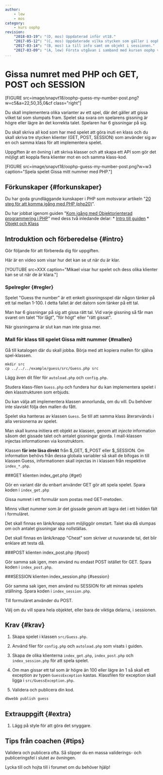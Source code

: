 ```yaml
---
author:
    - lew
    - mos
category:
    - kurs oophp
revision:
    "2018-03-19": "(D, mos) Uppdaterad inför vt18."
    "2017-05-12": "(C, mos) Uppdaterade vilka stycken som gäller i oophp20-guiden."
    "2017-03-14": "(B, mos) La till info samt om objekt i sessionen."
    "2017-03-09": "(A, lew) Första utgåvan i samband med kursen oophp v3."
...
```

Gissa numret med PHP och GET, POST och SESSION
==================================

[FIGURE src=image/snapvt18/oophp-guess-my-number-post.png?w=c5&a=22,50,35,0&cf class="right"]

Du skall implementera olika varianter av ett spel, där det gäller att gissa vilket tal som slumpats fram. Spelet ska svara om spelarens gissning är högre eller lägre än det korrekta talet. Spelaren har 6 gissningar på sig. 

Du skall skriva all kod som har med spelet att göra inuti en klass och du skall skriva tre stycken klienter (GET, POST, SESSION) som använder sig av en och samma klass för att implementera spelet.

Uppgiften är en övning i att skriva klasser och att skapa ett API som gör det möjligt att koppla flera klienter mot en och samma klass-kod.

<!--more-->

[FIGURE src=image/snapvt18/oophp-guess-my-number-post.png?w=w3 caption="Spela spelet Gissa mitt nummer med PHP."]



Förkunskaper {#forkunskaper}
-----------------------

Du har goda grundläggande kunskaper i PHP som motsvarar artikeln "[20 steg för att komma igång med PHP (php20)](kunskap/kom-i-gang-med-php-pa-20-steg)".

Du har jobbat igenom guiden "[Kom igång med Objektorienterad programmering i PHP](guide/kom-igang-med-objektorienterad-programmering-i-php)" med dess två inledande delar:
    * [Intro till guiden](guide/kom-igang-med-objektorienterad-programmering-i-php/intro-till-guiden)
    * [Objekt och Klass](guide/kom-igang-med-objektorienterad-programmering-i-php/objekt-och-klass)



Introduktion och förberedelse {#intro}
-----------------------

Gör följande för att förbereda dig för uppgiften.

Här är en video som visar hur det kan se ut när du är klar.

[YOUTUBE src=XXX caption="Mikael visar hur spelet och dess olika klienter kan se ut när de är klara."]



### Spelregler {#regler}

Spelet "Guess the number" är ett enkelt gissningsspel där någon tänker på ett tal mellan 1-100. I detta fallet är det datorn som tänker på ett tal.

Man har 6 gissningar på sig att gissa rätt tal. Vid varje gissning så får man svaret om talet "för lågt", "för högt" eller "rätt gissat".

När gissningarna är slut kan man inte gissa mer.



### Mall för klass till spelet Gissa mitt nummer {#mallen}

Gå till katalogen där du skall jobba. Börja med att kopiera mallen för själva spel-klassen.

```text
mkdir src
cp ../../../example/guess/src/Guess.php src
```

Lägg även dit filer för `autoload.php` och `config.php`.

Studera klass-filen `Guess.php` och fundera hur du kan implementera spelet i den klasstrukturen som erbjuds.

Du kan välja att implementera klassen annorlunda, om du vill. Du behöver inte slaviskt följa den mallen du fått.

Spelet ska hanteras av klassen `Guess`. Se till att samma klass återanvänds i alla versionerna av spelet.

Man skall kunna initiera ett objekt av klassen, genom att *injecta* information såsom det gissade talet och antalet gissningar gjorda. I mall-klassen injectas informationen via konstruktorn.

Klassen **får inte läsa direkt** från $\_GET, $\_POST eller $\_SESSION. Om information behövs från dessa globala variabler så skall de bifogas in till klassen Guess, informationen skall injectas in i klassen från respektive `index_*.php`. 



###GET klienten index_get.php {#get}

Gör en variant där du enbart använder GET gör att spela spelet. Spara koden i `index_get.php`

Gissa numret i ett formulär som postas med GET-metoden.

Minns vilket nummer som är det gissade genom att lagra det i ett hidden fält i formuläret.

Det skall finnas en länk/knapp som möjliggör omstart. Talet ska då slumpas om och antalet gissningar ska nollställas.

Det skall finnas en länk/knapp "Cheat" som skriver ut nuvarande tal, det blir enklare att testa då.



###POST klienten index_post.php {#post}

Gör samma sak igen, men använd nu endast POST istället för GET. Spara koden i `index_post.php`.



###SESSION klienten index_session.php {#session}

Gör samma sak igen, men använd nu SESSION för att minnas spelets ställning. Spara koden i `index_session.php`.

Till formuläret använder du POST.

Välj om du vill spara hela objektet, eller bara de viktiga delarna, i sessionen.



Krav {#krav}
-----------------------

1. Skapa spelet i klassen `src/Guess.php`.

1. Använd filer för `config.php` och `autoload.php` som visats i guiden.

1. Skapa de olika klienterna `index_get.php`, `index_post.php` och `index_session.php` för att spela spelet.

1. Om man gissar ett tal som är högre än 100 eller lägre än 1 så skall ett exception av typen `GuessException` kastas. Klassfilen för exception skall ligga i `src/GuessException.php`.

1. Validera och publicera din kod.

```bash
dbwebb publish guess
```



Extrauppgift {#extra}
-----------------------

1. Lägg på style för att göra det snyggare.

<!--
1. När du använder POST så använd redirect med `header()` för att bli av med varningspopupen vid sidomladdning av postat formulär.

ger implicit behov av flash-message via sessionen.
-->


Tips från coachen {#tips}
-----------------------

Validera och publicera ofta. Så slipper du en massa validerings- och publiceringsfel i slutet av övningen.

Lycka till och hojta till i forumet om du behöver hjälp!
